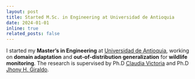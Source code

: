 ```yaml
---
layout: post
title: Started M.Sc. in Engineering at Universidad de Antioquia
date: 2024-01-01
inline: true
related_posts: false
---
```


I started my **Master’s in Engineering** at [Universidad de Antioquia](https://udea.edu.co), working on **domain adaptation** and **out-of-distribution generalization** for **wildlife monitoring**.
The research is supervised by Ph.D [Claudia Victoria](https://scholar.google.com/citations?hl=es&user=YIjG09oAAAAJ&view_op=list_works&sortby=pubdate) and Ph.D [Jhony H. Giraldo](https://jhonygiraldo.github.io/).
